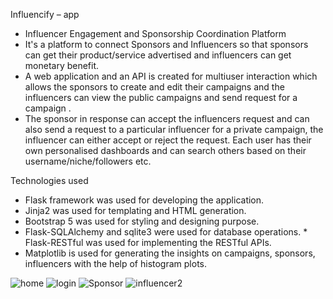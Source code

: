 Influencify – app

* Influencer Engagement and Sponsorship Coordination Platform
* It's a platform to connect Sponsors and Influencers so that sponsors can get their product/service advertised and influencers can get monetary benefit.
* A web application and an API is created for multiuser interaction which allows the sponsors to create and edit their campaigns and the influencers can view the public campaigns and send request for a campaign . 
* The sponsor in response can accept the influencers request and can also send a request to a particular influencer for a private campaign, the influencer can either accept or reject the request. Each user has their own personalised dashboards and can search others based on their username/niche/followers etc.

Technologies used

* Flask framework was used for developing the application. 
* Jinja2 was used for templating and HTML generation. 
* Bootstrap 5 was used for styling and designing purpose. 
* Flask-SQLAlchemy and sqlite3 were used for database operations. * Flask-RESTful was used for implementing the RESTful APIs.
* Matplotlib is used for generating the insights on campaigns,   sponsors, influencers with the help of histogram plots.

![home](https://github.com/user-attachments/assets/9f2477bb-c13b-434e-8e4f-ef70487acc31)
![login](https://github.com/user-attachments/assets/af245814-bfeb-4617-8f4b-8ae50d4a71c5)
![Sponsor](https://github.com/user-attachments/assets/070e555e-6063-4fb5-99a1-2ae0e7c9304b)
![influencer2](https://github.com/user-attachments/assets/0e89a5e5-b404-4449-89b7-031cade930ed)







































